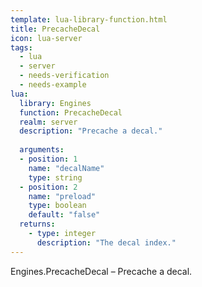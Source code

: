 ```yaml
---
template: lua-library-function.html
title: PrecacheDecal
icon: lua-server
tags:
  - lua
  - server
  - needs-verification
  - needs-example
lua:
  library: Engines
  function: PrecacheDecal
  realm: server
  description: "Precache a decal."
  
  arguments:
  - position: 1
    name: "decalName"
    type: string
  - position: 2
    name: "preload"
    type: boolean
    default: "false"
  returns:
    - type: integer
      description: "The decal index."
---
```


<div class="lua__search__keywords">
Engines.PrecacheDecal &#x2013; Precache a decal.
</div>
